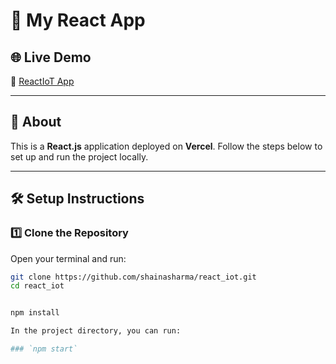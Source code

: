# 🚀 My React App  

## 🌐 Live Demo  
🔗 [ReactIoT App](https://reactiot-shaina-sharmas-projects.vercel.app/)  

---  

## 📖 About  
This is a **React.js** application deployed on **Vercel**. Follow the steps below to set up and run the project locally.  

---  

## 🛠️ Setup Instructions  

### 1️⃣ Clone the Repository  
Open your terminal and run:  
```sh
git clone https://github.com/shainasharma/react_iot.git  
cd react_iot


npm install

In the project directory, you can run:

### `npm start`


